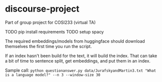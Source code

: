 # discourse-project
Part of group project for COSI233 (virtual TA)


TODO pip install requirements
TODO setup spacy

The required embeddings/models from huggingface should download
themselves the first time you run the script. 

If an index hasn't been build for the text, it will build the index. 
That can take a bit of time to sentence split, get embeddings, and 
put them in an index. 

Sample call:
`python questionanswer.py data/JurafskyandMartin3.txt "What is a language model?" --n 3 --window-size 30`
